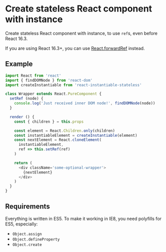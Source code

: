 # Create stateless React component with instance

Create stateless React component with instance, to use `ref`s, even before React 16.3.

If you are using React 16.3+, you can use [React.forwardRef](https://reactjs.org/docs/forwarding-refs.html) instead.

## Example

```js
import React from 'react'
import { findDOMNode } from 'react-dom'
import createInstantiable from 'react-instantiable-stateless'

class Wrapper extends React.PureComponent {
  setRef (node) {
    console.log('Just received inner DOM node!', findDOMNode(node))
  }

  render () {
    const { children } = this.props

    const element = React.Children.only(children)
    const instantiableElement = createInstantiable(element)
    const nextElement = React.cloneElement(
      instantiableElement,
      ref => this.setRef(ref)
    )

    return (
      <div className='some-optional-wrapper'>
        {nextElement}
      </div>
    )
  }
}
```

## Requirements

Everything is written in ES5. To make it working in IE8, you need polyfills for ES5, especially:

- `Object.assign`
- `Object.defineProperty`
- `Object.create`
